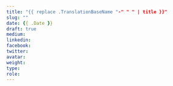 ```yaml
---
title: "{{ replace .TranslationBaseName "-" " " | title }}"
slug: ""
date: {{ .Date }}
draft: true
medium:
linkedin:
facebook:
twitter:
avatar:
weight:
type:
role:
---
```

